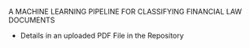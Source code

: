 A MACHINE LEARNING PIPELINE FOR CLASSIFYING FINANCIAL LAW DOCUMENTS
- Details in an uploaded PDF File in the Repository




